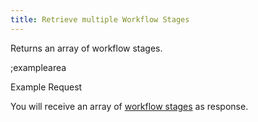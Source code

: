 ```yaml
---
title: Retrieve multiple Workflow Stages
---
```


Returns an array of workflow stages.

;examplearea

Example Request

<RequestExample url="https://mapi.storyblok.com/v1/spaces/606/workflow_stages/" httpMethod="GETOAUTH"></RequestExample>

You will receive an array of [workflow stages](#core-resources/workflow-stage-changes/object) as response.
